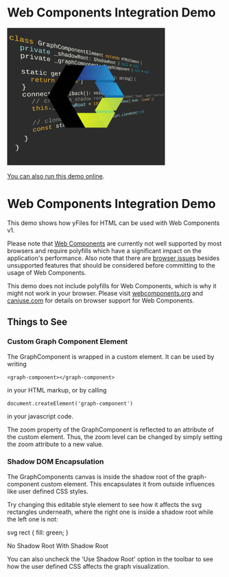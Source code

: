 # Web Components Integration Demo

<img src="../../resources/image/web_components.png" alt="demo-thumbnail" height="320"/>

[You can also run this demo online](https://live.yworks.com/demos/toolkit/webcomponents/index.html).

# Web Components Integration Demo

This demo shows how yFiles for HTML can be used with Web Components v1.

Please note that [Web Components](https://github.com/w3c/webcomponents) are currently not well supported by most browsers and require polyfills which have a significant impact on the application's performance. Also note that there are [browser issues](https://github.com/w3c/webcomponents/issues/179) besides unsupported features that should be considered before committing to the usage of Web Components.

This demo does not include polyfills for Web Components, which is why it might not work in your browser. Please visit [webcomponents.org](https://www.webcomponents.org/) and [caniuse.com](https://caniuse.com/#search=web%20components) for details on browser support for Web Components.

## Things to See

### Custom Graph Component Element

The GraphComponent is wrapped in a custom element. It can be used by writing

```
<graph-component></graph-component>
```

in your HTML markup, or by calling

```
document.createElement('graph-component')
```

in your javascript code.

The zoom property of the GraphComponent is reflected to an attribute of the custom element. Thus, the zoom level can be changed by simply setting the zoom attribute to a new value.

### Shadow DOM Encapsulation

The GraphComponents canvas is inside the shadow root of the graph-component custom element. This encapsulates it from outside influences like user defined CSS styles.

Try changing this editable style element to see how it affects the svg rectangles underneath, where the right one is inside a shadow root while the left one is not:

svg rect { fill: green; }

No Shadow Root With Shadow Root

You can also uncheck the 'Use Shadow Root' option in the toolbar to see how the user defined CSS affects the graph visualization.
